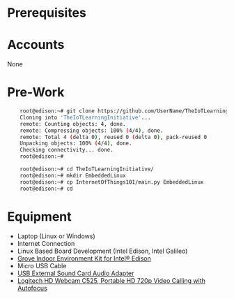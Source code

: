 # Prerequisites

# Accounts

None
# Pre-Work

```sh
    root@edison:~# git clone https://github.com/UserName/TheIoTLearningInitiative.git
    Cloning into 'TheIoTLearningInitiative'...
    remote: Counting objects: 4, done.
    remote: Compressing objects: 100% (4/4), done.
    remote: Total 4 (delta 0), reused 0 (delta 0), pack-reused 0
    Unpacking objects: 100% (4/4), done.
    Checking connectivity... done.
    root@edison:~# 
```

```sh
    root@edison:~# cd TheIoTLearningInitiative/
    root@edison:~# mkdir EmbeddedLinux
    root@edison:~# cp InternetOfThings101/main.py EmbeddedLinux
    root@edison:~# cd
```

# Equipment

- Laptop (Linux or Windows)
- Internet Connection
- Linux Based Board Development (Intel Edison, Intel Galileo)
- [Grove Indoor Environment Kit for Intel® Edison](https://www.seeedstudio.com/item_detail.html?p_id=2427)
- Micro USB Cable
- [USB External Sound Card Audio Adapter](https://www.amazon.com/External-Sound-Audio-Adapter-Channel/dp/B00CKKFCJC)
- [Logitech HD Webcam C525, Portable HD 720p Video Calling with Autofocus](https://www.amazon.com/Logitech-Webcam-Portable-Calling-Autofocus/dp/B004WO8HQ4/ref=sr_1_1?s=hi&ie=UTF8&qid=1466446869&sr=8-1&keywords=USB+Camera+HD+Webcam+C525)
